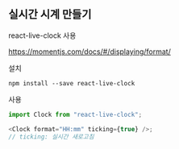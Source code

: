 ## 실시간 시계 만들기

react-live-clock 사용

https://momentjs.com/docs/#/displaying/format/

설치

```
npm install --save react-live-clock
```

사용

```js
import Clock from "react-live-clock";

<Clock format="HH:mm" ticking={true} />;
// ticking: 실시간 새로고침
```
